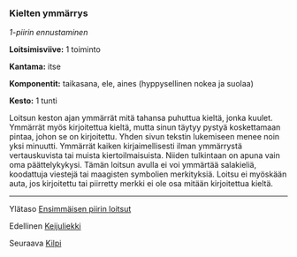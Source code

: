 ### Kielten ymmärrys

*1-piirin ennustaminen*

**Loitsimisviive:** 1 toiminto

**Kantama:** itse

**Komponentit:** taikasana, ele, aines (hyppysellinen nokea ja
suolaa)

**Kesto:** 1 tunti

Loitsun keston ajan ymmärrät mitä tahansa puhuttua kieltä,
jonka kuulet. Ymmärrät myös kirjoitettua kieltä, mutta sinun
täytyy pystyä koskettamaan pintaa, johon se on kirjoitettu.
Yhden sivun tekstin lukemiseen menee noin yksi minuutti.
Ymmärrät kaiken kirjaimellisesti ilman ymmärrystä vertauskuvista
tai muista kiertoilmaisuista. Niiden tulkintaan on apuna
vain oma päättelykykysi. Tämän loitsun avulla ei voi ymmärtää
salakieliä, koodattuja viestejä tai maagisten symbolien merkityksiä.
Loitsu ei myöskään auta, jos kirjoitettu tai piirretty
merkki ei ole osa mitään kirjoitettua kieltä.

----

Ylätaso [Ensimmäisen piirin loitsut](1.piirin_loitsut.md)

Edellinen [Keijuliekki](Keijuliekki.md)

Seuraava [Kilpi](Kilpi.md)
